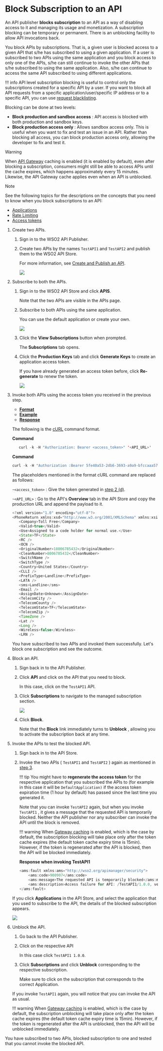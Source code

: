 # Block Subscription to an API

An API publisher **blocks subscription** to an API as a way of disabling access to it and managing its usage and monetization. A subscription blocking can be temporary or permanent. There is an unblocking facility to allow API invocations back.

You block APIs by subscriptions. That is, a given user is blocked access to a given API that s/he has subscribed to using a given application. If a user is subscribed to two APIs using the same application and you block access to only one of the APIs, s/he can still continue to invoke the other APIs that s/he subscribed to using the same application. Also, s/he can continue to access the same API subscribed to using different applications.

!!! info
    API level subscription blocking is useful to control only the subscriptions created for a specific API by a user. If you want to block all API requests from a specific application/user/specific IP address or to a specific API, you can use [request blacklisting](../../../../Learn/RateLimiting/managing-throttling/).


Blocking can be done at two levels:

-   **Block production and sandbox access** : API access is blocked with both production and sandbox keys.
-   **Block production access only** : Allows sandbox access only. This is useful when you want to fix and test an issue in an API. Rather than blocking all access, you can block production access only, allowing the developer to fix and test it.

  <html>
  <div class="admonition warning">
  <p class="admonition-title">Warning</p>
  <p>When <a href="../../../../GettingStarted/overview/#api-gateway">API Gateway</a> caching is enabled (it is enabled by default), even after blocking a subscription, consumers might still be able to access APIs until the cache expires, which happens approximately every 15 minutes. Likewise, the API Gateway cache applies even when an API is unblocked.</p>
  </div> 
  
  <div class="admonition note">
  <p class="admonition-title">Note</p>
  <p>See the following topics for the descriptions on the concepts that you need to know when you block subscriptions to an API:
  <ul>
    <li>   
    <a href="../../../../GettingStarted/key-concepts/#application">Applications</a></li>
    <li>  
    <a href="../../../../GettingStarted/key-concepts/#rate-limits">Rate Limiting</a></li>
    <li> <a href="../../../../GettingStarted/key-concepts/#access-token">Access tokens</a>
    </li></ul></p>
  </div> 
  </html>

1.  Create two APIs.
     1.  Sign in to the WSO2 API Publisher.

     2.  Create two APIs by the names `TestAPI1` and `TestAPI2` and publish them to the WSO2 API Store.

         For more information, see [Create and Publish an API](../../../../Learn/DesignAPI/CreateAPI/create-a-rest-api/).

         ![]({{base_path}}/assets/attachments/103332508/103332500.png)

2.  Subscribe to both the APIs.
     1.  Sign in to the WSO2 API Store and click **APIS**.

         Note that the two APIs are visible in the APIs page.

     2.  Subscribe to both APIs using the same application.

         You can use the default application or create your own.

         ![]({{base_path}}/assets/attachments/103332508/103332495.png)

     3.  Click the **View Subscriptions** button when prompted.
         
         The **Subscriptions** tab opens.

     4.  Click the **Production Keys** tab and click **Generate Keys** to create an application access token.
        
         If you have already generated an access token before, click **Re-generate** to renew the token.
       
         ![]({{base_path}}/assets/attachments/103332508/103332496.png)

3.  Invoke both APIs using the access token you received in the previous step.

     -   [**Format**](#Format)
     -   [**Example**](#Example)
     -   [**Response**](#Response)

     The following is the [cURL](http://curl.haxx.se/download.html) command format.

     **Command**

     ``` java
        curl -k -H "Authorization: Bearer <access_token>" '<API_URL>'
     ```

     **Command**
 
     ``` java
     curl -k -H "Authorization :Bearer 5fe40a53-2db6-3693-a9a9-bfccaaa5707d" 'https://localhost:8243/TestAPI1/1.0.0/CheckPhoneNumber?PhoneNumber=18006785432&LicenseKey=0'
     ```

     The placeholders mentioned in the format cURL command are replaced as follows:

     -`<access_token>` : Give the token generated in [step 2 (d)](#BlockSubscriptiontoanAPI-step2.d).

     -`<API_URL>` : Go to the API's **Overview** tab in the API Store and copy the production URL and append the payload to it.

     ``` java
     <?xml version="1.0" encoding="utf-8"?>
     <PhoneReturn xmlns:xsd="http://www.w3.org/2001/XMLSchema" xmlns:xsi="http://www.w3.org/2001/XMLSchema-instance" xmlns="http://ws.cdyne.com/PhoneVerify/query">
        <Company>Toll Free</Company>
        <Valid>true</Valid>
        <Use>Assigned to a code holder for normal use.</Use>
        <State>TF</State>
        <RC />
        <OCN />
        <OriginalNumber>18006785432</OriginalNumber>
        <CleanNumber>8006785432</CleanNumber>
        <SwitchName />
        <SwitchType />
        <Country>United States</Country>
        <CLLI />
        <PrefixType>Landline</PrefixType>
        <LATA />
        <sms>Landline</sms>
        <Email />
        <AssignDate>Unknown</AssignDate>
        <TelecomCity />
        <TelecomCounty />
        <TelecomState>TF</TelecomState>
        <TelecomZip />
        <TimeZone />
        <Lat />
        <Long />
        <Wireless>false</Wireless>
        <LRN />
    ```

     You have subscribed to two APIs and invoked them successfully. Let's block one subscription and see the outcome.

4.  Block an API.

     1.  Sign back in to the API Publisher.

     2.  Click **API** and click on the API that you need to block.

         In this case, click on the `TestAPI1` API.

     3.  Click **Subscriptions** to navigate to the managed subscription section.

         ![]({{base_path}}/assets/attachments/103332508/103332497.png)

     4. Click **Block**.
        
         Note that the **Block** link immediately turns to **Unblock** , allowing you to activate the subscription back at any time.

5.  Invoke the APIs to test the blocked API.

    1. Sign back in to the API Store.

    2. Invoke the two APIs ( `TestAPI1` and `TestAPI2` ) again as mentioned in [step 3](#BlockSubscriptiontoanAPI-step3).

         !!! tip
             You might have to **regenerate the access token** for the respective application that you subscribed the APIs to (for example in this case it will be `DefaultApplication)` if the access token expiration time (1 hour by default) has passed since the last time you generated it.


        Note that you can invoke `TestAPI2` again, but when you invoke `TestAPI1` , it gives a message that the requested API is temporarily blocked. Neither the API publisher nor any subscriber can invoke the API until the block is removed.

         !!! warning
             When [Gateway caching](../../../../GettingStarted/overview/#api-gateway) is enabled, which is the case by default, the subscription blocking will take place only after the token cache expires (the default token cache expiry time is 15min). However, if the token is regenerated after the API is blocked, then the API will be blocked immediately.


        **Response when invoking TestAPI1**

        ``` java
        <ams:fault xmlns:ams="http://wso2.org/apimanager/security">
            <ams:code>900907</ams:code>
            <ams:message>The requested API is temporarily blocked</ams:message>
            <ams:description>Access failure for API: /TestAPI1/1.0.0, version: 1.0.0 status: (900907) - The requested API is temporarily blocked</ams:description>
        </ams:fault>
        ```

     If you click **Applications** in the API Store, and select the application that you used to subscribe to the API, the details of the blocked subscription appears.

     ![]({{base_path}}/assets/attachments/103332508/103332498.png)

6.  Unblock the API.

    1.  Go back to the API Publisher.

    2.  Click on the respective API

         In this case click `TestAPI1 1.0.0`.

    3.  Click **Subscriptions** and click **Unblock** corresponding to the respective subscription.

         Make sure to click on the subscription that corresponds to the correct Application.

    If you invoke `TestAPI1` again, you will notice that you can invoke the API as usual.

     !!! warning
         When [Gateway caching](../../../../GettingStarted/overview/#api-gateway) is enabled, which is the case by default, the subscription unblocking will take place only after the token cache expires (the default token cache expiry time is 15min). However, if the token is regenerated after the API is unblocked, then the API will be unblocked immediately.


You have subscribed to two APIs, blocked subscription to one and tested that you cannot invoke the blocked API.
